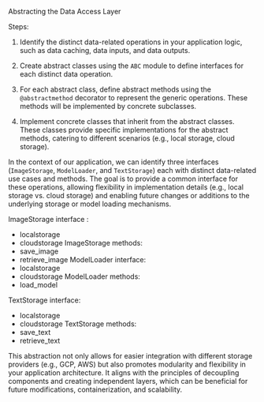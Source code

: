 Abstracting the Data Access Layer

Steps:

1. Identify the distinct data-related operations in your application logic, such as data caching, data inputs, and data outputs.

2. Create abstract classes using the `ABC` module to define interfaces for each distinct data operation.

3. For each abstract class, define abstract methods using the `@abstractmethod` decorator to represent the generic operations. These methods will be implemented by concrete subclasses.

4. Implement concrete classes that inherit from the abstract classes. These classes provide specific implementations for the abstract methods, catering to different scenarios (e.g., local storage, cloud storage).

In the context of our application, we can identify three interfaces (`ImageStorage`, `ModelLoader`, and `TextStorage`) each with distinct data-related use cases and methods. The goal is to provide a common interface for these operations, allowing flexibility in implementation details (e.g., local storage vs. cloud storage) and enabling future changes or additions to the underlying storage or model loading mechanisms.

ImageStorage interface :
- localstorage 
- cloudstorage 
ImageStorage methods:
- save_image
- retrieve_image
ModelLoader interface: 
- localstorage 
- cloudstorage 
ModelLoader methods:
- load_model

TextStorage interface:
- localstorage 
- cloudstorage 
TextStorage methods:
- save_text
- retrieve_text



This abstraction not only allows for easier integration with different storage providers (e.g., GCP, AWS) but also promotes modularity and flexibility in your application architecture. It aligns with the principles of decoupling components and creating independent layers, which can be beneficial for future modifications, containerization, and scalability.


